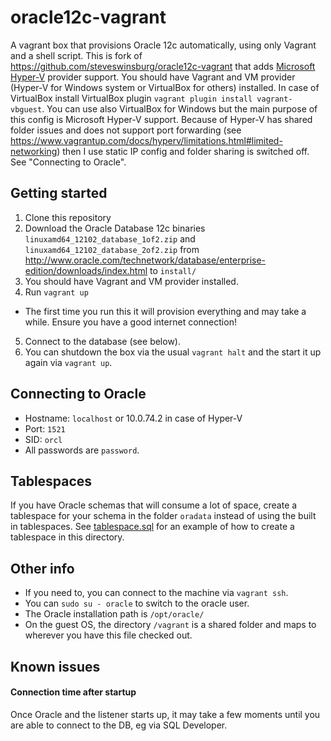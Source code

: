 # oracle12c-vagrant
A vagrant box that provisions Oracle 12c automatically, using only Vagrant and a shell script.
This is fork of https://github.com/steveswinsburg/oracle12c-vagrant that adds  [Microsoft Hyper-V](https://www.vagrantup.com/docs/hyperv/) provider support.
You should have Vagrant and VM provider (Hyper-V for Windows system or VirtualBox for others) installed. 
In case of VirtualBox install VirtualBox plugin `vagrant plugin install vagrant-vbguest`.
You can use also VirtualBox for Windows but the main purpose of this config is Microsoft Hyper-V support. 
Because of Hyper-V has shared folder issues and does not support port forwarding (see https://www.vagrantup.com/docs/hyperv/limitations.html#limited-networking) then I use static IP config and folder sharing is switched off. See "Connecting to Oracle".

## Getting started
1. Clone this repository
2. Download the Oracle Database 12c binaries `linuxamd64_12102_database_1of2.zip` and `linuxamd64_12102_database_2of2.zip`
from http://www.oracle.com/technetwork/database/enterprise-edition/downloads/index.html to `install/`
3. You should have Vagrant and VM provider installed.
4. Run `vagrant up`
  * The first time you run this it will provision everything and may take a while. Ensure you have a good internet connection!
5. Connect to the database (see below).
6. You can shutdown the box via the usual `vagrant halt` and the start it up again via `vagrant up`.

## Connecting to Oracle
* Hostname: `localhost` or 10.0.74.2 in case of Hyper-V
* Port: `1521`
* SID: `orcl`
* All passwords are `password`.

## Tablespaces
If you have Oracle schemas that will consume a lot of space, create a tablespace for your schema in the folder `oradata` instead of using the built in tablespaces. See [tablespace.sql](/scripts/tablespace.sql) for an example of how to create a tablespace in this directory.

## Other info

* If you need to, you can connect to the machine via `vagrant ssh`.
* You can `sudo su - oracle` to switch to the oracle user.
* The Oracle installation path is `/opt/oracle/`
* On the guest OS, the directory `/vagrant` is a shared folder and maps to wherever you have this file checked out.

## Known issues

#### Connection time after startup
Once Oracle and the listener starts up, it may take a few moments until you are able to connect to the DB, eg via SQL Developer.